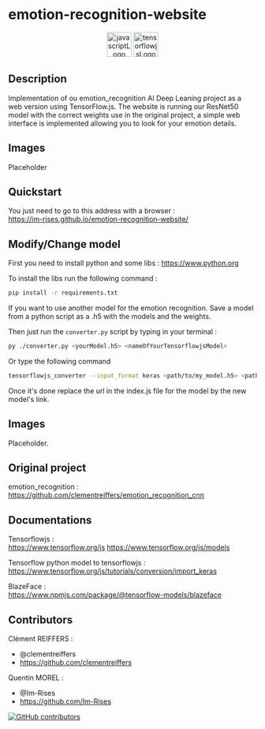 # emotion-recognition-website

<p align="center">
    <img src="https://img.shields.io/badge/JavaScript-323330?style=for-the-badge&logo=javascript&logoColor=F7DF1E" alt="javascriptLogo" style="height:50px">
    <img src="https://user-images.githubusercontent.com/59691442/169644815-7c59a948-09a4-4cd5-9a7d-d06d5dcd3ce1.svg" alt="tensorflowjsLogo" style="height:50px;">
</p>

## Description

Implementation of ou emotion_recognition AI Deep Leaning project as a web version using TensorFlow.js.
The website is running our ResNet50 model with the correct weights use in the original project, a simple web interface is implemented allowing you to look for your emotion details.

## Images

Placeholder

## Quickstart

You just need to go to this address with a browser :  
<https://im-rises.github.io/emotion-recognition-website/>

## Modify/Change model

First you need to install python and some libs :
<https://www.python.org>

To install the libs run the following command :
```bash
pip install -r requirements.txt
```

If you want to use another model for the emotion recognition. Save a model from a python script as a .h5 with the models and the weights.

Then just run the `converter.py` script by typing in your terminal :

```bash
py ./converter.py <yourModel.h5> <nameOfYourTensorflowjsModel> 
```

Or type the following command

```bash 
tensorflowjs_converter --input_format keras <path/to/my_model.h5> <path/to/tfjs_target_dir>
```

Once it's done replace the url in the index.js file for the model by the new model's link.

## Images

Placeholder.

## Original project

emotion_recognition :  
<https://github.com/clementreiffers/emotion_recognition_cnn>

## Documentations

Tensorflowjs :  
<https://www.tensorflow.org/js>
<https://www.tensorflow.org/js/models>

Tensorflow python model to tensorflowjs :  
<https://www.tensorflow.org/js/tutorials/conversion/import_keras>

BlazeFace :  
<https://www.npmjs.com/package/@tensorflow-models/blazeface>

## Contributors

Clément REIFFERS :  

- @clementreiffers  
- <https://github.com/clementreiffers>

Quentin MOREL :

- @Im-Rises
- <https://github.com/Im-Rises>

[![GitHub contributors](https://contrib.rocks/image?repo=im-rises/emotion-recognition-website)](https://github.com/im-rises/emotion-recognition-website/graphs/contributors)

